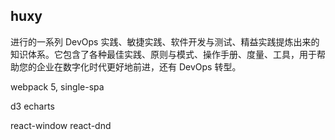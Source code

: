 ## huxy

进行的一系列 DevOps 实践、敏捷实践、软件开发与测试、精益实践提炼出来的知识体系。它包含了各种最佳实践、原则与模式、操作手册、度量、工具，用于帮助您的企业在数字化时代更好地前进，还有 DevOps 转型。


webpack 5, single-spa

d3 echarts

react-window react-dnd